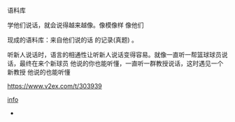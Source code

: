 
语料库

学他们说话，就会说得越来越像。像模像样 像他们

现成的语料库：来自他们说的话 的记录(真题) 。

听新人说话时，语言的相通性让听新人说话变得容易。就像一直听一帮篮球球员说话，最终在来个新球员 他说的你也能听懂，一直听一群教授说话，这时遇见一个新教授 他说的也能听懂

https://www.v2ex.com/t/303939

[info](https://www.youtube.com/watch?v=0lBnr9RyISU#1900)


-
